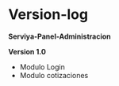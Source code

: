 # Version-log

**Serviya-Panel-Administracion**

**Version 1.0**

- Modulo Login
- Modulo cotizaciones

